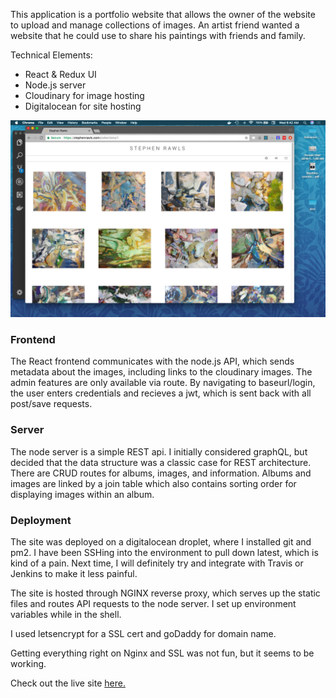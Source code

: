 
This application is a portfolio website that allows the owner of the website to upload and manage collections of images. An artist friend wanted a website that he could use to share his paintings with friends and family.

Technical Elements:
* React & Redux UI
* Node.js server
* Cloudinary for image hosting
* Digitalocean for site hosting

![Images from website](screenshot.png)

### Frontend

The React frontend communicates with the node.js API, which sends metadata about the images, including links to the cloudinary images. The admin features are only available via route. By navigating to baseurl/login, the user enters credentials and recieves a jwt, which is sent back with all post/save requests.

### Server

The node server is a simple REST api. I initially considered graphQL, but decided that the data structure was a classic case for REST architecture. There are CRUD routes for albums, images, and information. Albums and images are linked by a join table which also contains sorting order for displaying images within an album.

### Deployment

The site was deployed on a digitalocean droplet, where I installed git and pm2. I have been SSHing into the environment to pull down latest, which is kind of a pain. Next time, I will definitely try and integrate with Travis or Jenkins to make it less painful.

The site is hosted through NGINX reverse proxy, which serves up the static files and routes API requests to the node server. I set up environment variables while in the shell.

I used letsencrypt for a SSL cert and goDaddy for domain name. 

Getting everything right on Nginx and SSL was not fun, but it seems to be working.

Check out the live site [here.](https://stephenrawls.com)

